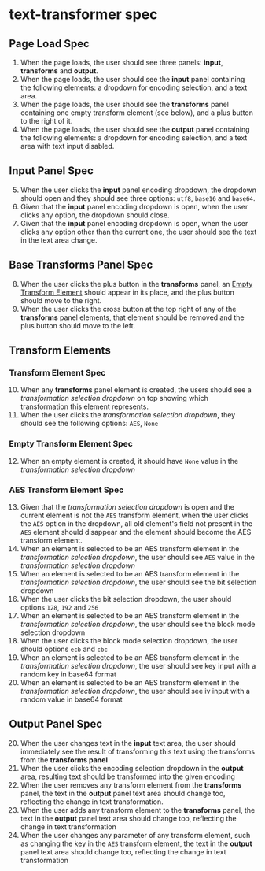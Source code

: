 # text-transformer spec

## Page Load Spec

1. When the page loads, the user should see three panels: __input__, __transforms__ and __output__.
2. When the page loads, the user should see the __input__ panel containing the following elements: a dropdown for encoding selection, and a text area.
3. When the page loads, the user should see the __transforms__ panel containing one empty transform element (see below), and a plus button to the right of it.
4. When the page loads, the user should see the __output__ panel containing the following elements: a dropdown for encoding selection, and a text area with text input disabled.

## Input Panel Spec

5. When the user clicks the __input__ panel encoding dropdown, the dropdown should open and they should see three options: `utf8`, `base16` and `base64`.
6. Given that the __input__ panel encoding dropdown is open, when the user clicks any option, the dropdown should close.
7. Given that the __input__ panel encoding dropdown is open, when the user clicks any option other than the current one, the user should see the text in the text area change.

## Base Transforms Panel Spec

8. When the user clicks the plus button in the __transforms__ panel, an [Empty Transform Element](#empty-transform-element-spec) should appear in its place, and the plus button should move to the right.
9. When the user clicks the cross button at the top right of any of the __transforms__ panel elements, that element should be removed and the plus button should move to the left.

## Transform Elements

### Transform Element Spec

10. When any __transforms__ panel element is created, the users should see a _transformation selection dropdown_ on top showing which transformation this element represents.
11. When the user clicks the _transformation selection dropdown_, they should see the following options: `AES`, `None`

### Empty Transform Element Spec

12. When an empty element is created, it should have `None` value in the _transformation selection dropdown_

### AES Transform Element Spec

13. Given that the _transformation selection dropdown_ is open and the current element is not the `AES` transform element, when the user clicks the `AES` option in the dropdown, all old element's field not present in the `AES` element should disappear and the element should become the AES transform element.
13. When an element is selected to be an AES transform element in the _transformation selection dropdown_, the user should see `AES` value in the _transformation selection dropdown_
14. When an element is selected to be an AES transform element in the _transformation selection dropdown_, the user should see the bit selection dropdown
15. When the user clicks the bit selection dropdown, the user should options `128`, `192` and `256`
16. When an element is selected to be an AES transform element in the _transformation selection dropdown_, the user should see the block mode selection dropdown
17. When the user clicks the block mode selection dropdown, the user should options `ecb` and `cbc`
18. When an element is selected to be an AES transform element in the _transformation selection dropdown_, the user should see key input with a random key in base64 format
19. When an element is selected to be an AES transform element in the _transformation selection dropdown_, the user should see iv input with a random value in base64 format

## Output Panel Spec

20. When the user changes text in the __input__ text area, the user should immediately see the result of transforming this text using the transforms from the __transforms panel__
21. When the user clicks the encoding selection dropdown in the __output__ area, resulting text should be transformed into the given encoding
22. When the user removes any transform element from the __transforms__ panel, the text in the __output__ panel text area should change too, reflecting the change in text transformation.
23. When the user adds any transform element to the __transforms__ panel, the text in the __output__ panel text area should change too, reflecting the change in text transformation
24. When the user changes any parameter of any transform element, such as changing the key in the `AES` transform element, the text in the __output__ panel text area should change too, reflecting the change in text transformation